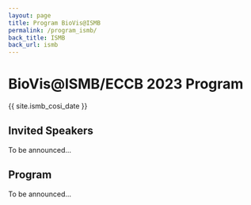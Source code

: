 ```yaml
---
layout: page
title: Program BioVis@ISMB
permalink: /program_ismb/
back_title: ISMB
back_url: ismb
---
```


# BioVis@ISMB/ECCB 2023 Program

{{ site.ismb_cosi_date }}

## Invited Speakers

To be announced...

## Program

To be announced...
